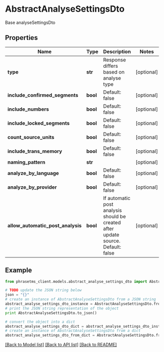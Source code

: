 # AbstractAnalyseSettingsDto

Base analyseSettingsDto

## Properties

| Name                              | Type     | Description                                                                      | Notes      |
| --------------------------------- | -------- | -------------------------------------------------------------------------------- | ---------- |
| **type**                          | **str**  | Response differs based on analyse type                                           | [optional] |
| **include_confirmed_segments**    | **bool** | Default: false                                                                   | [optional] |
| **include_numbers**               | **bool** | Default: false                                                                   | [optional] |
| **include_locked_segments**       | **bool** | Default: false                                                                   | [optional] |
| **count_source_units**            | **bool** | Default: false                                                                   | [optional] |
| **include_trans_memory**          | **bool** | Default: false                                                                   | [optional] |
| **naming_pattern**                | **str**  |                                                                                  | [optional] |
| **analyze_by_language**           | **bool** | Default: false                                                                   | [optional] |
| **analyze_by_provider**           | **bool** | Default: false                                                                   | [optional] |
| **allow_automatic_post_analysis** | **bool** | If automatic post analysis should be created after update source. Default: false | [optional] |

## Example

```python
from phrasetms_client.models.abstract_analyse_settings_dto import AbstractAnalyseSettingsDto

# TODO update the JSON string below
json = "{}"
# create an instance of AbstractAnalyseSettingsDto from a JSON string
abstract_analyse_settings_dto_instance = AbstractAnalyseSettingsDto.from_json(json)
# print the JSON string representation of the object
print AbstractAnalyseSettingsDto.to_json()

# convert the object into a dict
abstract_analyse_settings_dto_dict = abstract_analyse_settings_dto_instance.to_dict()
# create an instance of AbstractAnalyseSettingsDto from a dict
abstract_analyse_settings_dto_from_dict = AbstractAnalyseSettingsDto.from_dict(abstract_analyse_settings_dto_dict)
```

[[Back to Model list]](../README.md#documentation-for-models) [[Back to API list]](../README.md#documentation-for-api-endpoints) [[Back to README]](../README.md)
